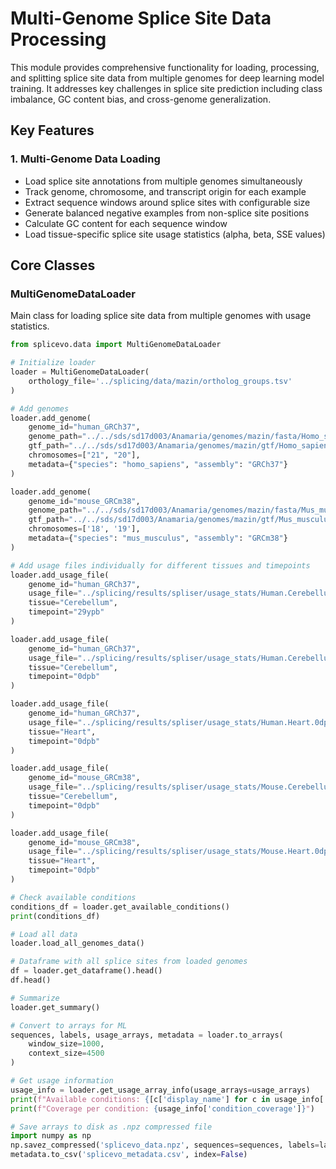 # Multi-Genome Splice Site Data Processing

This module provides comprehensive functionality for loading, processing, and splitting splice site data from multiple genomes for deep learning model training. It addresses key challenges in splice site prediction including class imbalance, GC content bias, and cross-genome generalization.

## Key Features

### 1. Multi-Genome Data Loading
- Load splice site annotations from multiple genomes simultaneously
- Track genome, chromosome, and transcript origin for each example
- Extract sequence windows around splice sites with configurable size
- Generate balanced negative examples from non-splice site positions
- Calculate GC content for each sequence window
- Load tissue-specific splice site usage statistics (alpha, beta, SSE values)

## Core Classes

### MultiGenomeDataLoader
Main class for loading splice site data from multiple genomes with usage statistics.

```python
from splicevo.data import MultiGenomeDataLoader

# Initialize loader
loader = MultiGenomeDataLoader(
    orthology_file='../splicing/data/mazin/ortholog_groups.tsv'
)

# Add genomes
loader.add_genome(
    genome_id="human_GRCh37",
    genome_path="../../sds/sd17d003/Anamaria/genomes/mazin/fasta/Homo_sapiens.fa.gz", 
    gtf_path="../../sds/sd17d003/Anamaria/genomes/mazin/gtf/Homo_sapiens.gtf.gz",
    chromosomes=["21", "20"],
    metadata={"species": "homo_sapiens", "assembly": "GRCh37"}
)

loader.add_genome(
    genome_id="mouse_GRCm38",
    genome_path="../../sds/sd17d003/Anamaria/genomes/mazin/fasta/Mus_musculus.fa.gz",
    gtf_path="../../sds/sd17d003/Anamaria/genomes/mazin/gtf/Mus_musculus.gtf.gz",
    chromosomes=['18', '19'],
    metadata={"species": "mus_musculus", "assembly": "GRCm38"}
)

# Add usage files individually for different tissues and timepoints
loader.add_usage_file(
    genome_id="human_GRCh37", 
    usage_file="../splicing/results/spliser/usage_stats/Human.Cerebellum.29ypb.combined.nochr.tsv",
    tissue="Cerebellum",
    timepoint="29ypb"
)

loader.add_usage_file(
    genome_id="human_GRCh37",
    usage_file="../splicing/results/spliser/usage_stats/Human.Cerebellum.0dpb.combined.nochr.tsv",
    tissue="Cerebellum",
    timepoint="0dpb"
)

loader.add_usage_file(
    genome_id="human_GRCh37",
    usage_file="../splicing/results/spliser/usage_stats/Human.Heart.0dpb.combined.nochr.tsv", 
    tissue="Heart",
    timepoint="0dpb"
)

loader.add_usage_file(
    genome_id="mouse_GRCm38",
    usage_file="../splicing/results/spliser/usage_stats/Mouse.Cerebellum.0dpb.combined.nochr.tsv", 
    tissue="Cerebellum",
    timepoint="0dpb"
)

loader.add_usage_file(
    genome_id="mouse_GRCm38",
    usage_file="../splicing/results/spliser/usage_stats/Mouse.Heart.0dpb.combined.nochr.tsv", 
    tissue="Heart",
    timepoint="0dpb"
)

# Check available conditions
conditions_df = loader.get_available_conditions()
print(conditions_df)

# Load all data
loader.load_all_genomes_data()

# Dataframe with all splice sites from loaded genomes
df = loader.get_dataframe().head()
df.head()

# Summarize
loader.get_summary()

# Convert to arrays for ML
sequences, labels, usage_arrays, metadata = loader.to_arrays(
    window_size=1000,
    context_size=4500
)

# Get usage information
usage_info = loader.get_usage_array_info(usage_arrays=usage_arrays)
print(f"Available conditions: {[c['display_name'] for c in usage_info['conditions']]}")
print(f"Coverage per condition: {usage_info['condition_coverage']}")

# Save arrays to disk as .npz compressed file
import numpy as np
np.savez_compressed('splicevo_data.npz', sequences=sequences, labels=labels, usage_arrays=usage_arrays)
metadata.to_csv('splicevo_metadata.csv', index=False)

```
    